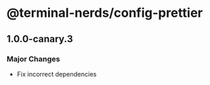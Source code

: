# @terminal-nerds/config-prettier

## 1.0.0-canary.3
### Major Changes

- Fix incorrect dependencies
